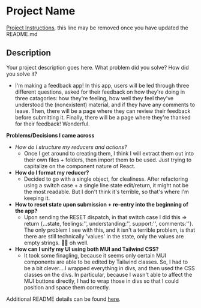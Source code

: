 # Project Name

[Project Instructions](./INSTRUCTIONS.md), this line may be removed once you have updated the README.md

## Description

Your project description goes here. What problem did you solve? How did you solve it?
- I'm making a feedback app! In this app, users will be led through three different questions, asked for their feedback on how they're doing in three catagories: how they're feeling, how well they feel they've understood the (nonexistent) material, and if they have any comments to leave. Then, there will be a page where they can review their feedback before submitting it. Finally, there will be a page where they're thanked for their feedback! Wonderful.




**Problems/Decisions I came across**
-   *How do I structure my reducers and actions?* 
    - Once I get around to creating them, I think I will extract them out into their own files + folders, then import them to be used. Just trying to capitalize on the component nature of React.
- **How do I format my reducer?** 
    - Decided to go with a single object, for clealiness. After refactoring using a switch case + a single line state edit/return, it might not be the most readable. But I don't think it's terrible, so that's where I'm keeping it.
- **How to reset state upon submission + re-entry into the beginning of the app?**
    - Upon sending the RESET dispatch, in that switch case I did this => return {...state, feelings:'', understanding:'', support:'', comments:''}. The only problem I see with this, and it isn't a terrible problem, is that there are still technically 'values' in the state, only the values are empty strings. 🤷‍♂️ oh well.
- **How can I unify my UI using both MUI and Tailwind CSS?**
    - It took some finagling, because it seems only certain MUI components are able to be edited by Tailwind classes. So, I had to be a bit clever....I wrapped everything in divs, and then used the CSS classes on the divs. In particular, because I wasn't able to affect the MUI buttons directly, I had to wrap those in divs so that I could position and space them correctly. 

Additional README details can be found [here](https://github.com/PrimeAcademy/readme-template/blob/master/README.md).
